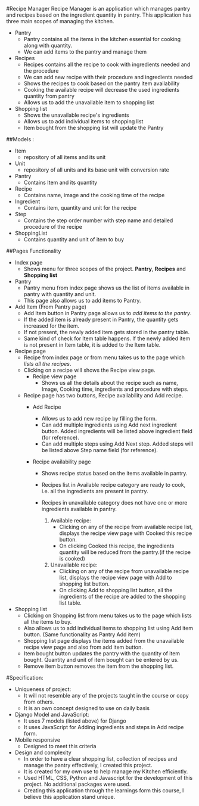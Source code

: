 #Recipe Manager
Recipe Manager is an application which manages pantry and recipes based on the 
ingredient quantity in pantry. This application has three main scopes of managing the kitchen.
 - Pantry
   - Pantry contains all the items in the kitchen essential for cooking along with quantity.
   - We can add items to the pantry and manage them
 - Recipes
   - Recipes contains all the recipe to cook with ingredients needed and the procedure
   - We can add new recipe with their procedure and ingredients needed
   - Shows the recipes to cook based on the pantry item availability
   - Cooking the available recipe will decrease the used ingredients quantity from pantry
   - Allows us to add the unavailable item to shopping list
 - Shopping list
   - Shows the unavailable recipe's ingredients
   - Allows us to add individual items to shopping list
   - Item bought from the shopping list will update the Pantry      

##Models :
 - Item
   - repository of all items and its unit
 - Unit
   - repository of all units and its base unit with conversion rate
 - Pantry
   - Contains Item and its quantity
 - Recipe
   - Contains name, image and the cooking time of the recipe
 - Ingredient
   - Contains item, quantity and unit for the recipe
 - Step
   - Contains the step order number with step name and detailed procedure of the recipe
 - ShoppingList
   - Contains quantity and unit of item to buy

##Pages Functionality
- Index page
  - Shows menu for three scopes of the project. **Pantry**, **Recipes** and **Shopping list**
 - Pantry
   - Pantry menu from index page shows us the list of items available in pantry with quantity and unit.
   - This page also allows us to add items to Pantry.
-   Add Item (From Pantry page)
    - Add Item button in Pantry page allows us to *add items to the pantry*.
    - If the added item is already present in Pantry, the quantity gets increased for the item.
    - If not present, the newly added item gets stored in the pantry table.
    - Same kind of check for Item table happens. If the newly added item is not present in Item table, it is added to the Item table.
 - Recipe page
   - Recipe from index page or from menu takes us to the page which *lists all the recipes*.
   - Clicking on a recipe will shows the Recipe view page.
        -   Recipe view page
            - Shows us all the details about the recipe such as name, Image, Cooking time, ingredients and procedure with steps.
    - Recipe page has two buttons, Recipe availability and Add recipe.
        -   Add Recipe 
            - Allows us to add new recipe by filling the form.
            - Can add multiple ingredients using Add next ingredient button. Added ingredients will be listed above ingredient field (for reference).
            - Can add multiple steps using Add Next step. Added steps will be listed above Step name field (for reference).
   
        -   Recipe availability page
            - Shows recipe status based on the items available in pantry.
            - Recipes list in Available recipe category are ready to cook, i.e. all the ingredients are present in pantry.
            - Recipes in unavailable category does not have one or more ingredients available in pantry.            
            
                 1.   Available recipe:
                      - Clicking on any of the recipe from available recipe list, displays the recipe view page with Cooked this recipe button.
                      - On clicking Cooked this recipe, the ingredients quantity will be reduced from the pantry.(if the recipe is cooked)
                 1.   Unavailable recipe:
                      - Clicking on any of the recipe from unavailable recipe list, displays the recipe view page with Add to shopping list button.
                      - On clicking Add to shopping list button, all the ingredients of the recipe are added to the shopping list table.
 - Shopping list
   - Clicking on Shopping list from menu takes us to the page which lists all the items to buy.  
   - Also allows us to add individual items to shopping list using Add item button. (Same functionality as Pantry Add item)
   - Shopping list page displays the items added from the unavailable recipe view page and also from add item button.
   - Item bought button updates the pantry with the quantity of item bought. Quantity and unit of item bought can be entered by us.
   - Remove item button removes the item from the shopping list.
   
 #Specification:
  - Uniqueness of project:
    - It will not resemble any of the projects taught in the course or copy from others.
    - It is an own concept designed to use on daily basis
  - Django Model and JavaScript:
    - It uses 7 models (listed above) for Django
    - It uses JavaScript for  Adding ingredients and steps in Add recipe form.
  - Mobile responsive
    - Designed to meet this criteria
  - Design and complexity
    - In order to have a clear shopping list, collection of recipes and manage the pantry effectively, I created this project. 
    - It is created for my own use to help manage my Kitchen efficiently.
    - Used HTML, CSS, Python and Javascript for the development of this project. No additional packages were used.
    - Creating this application through the learnings form this course, I believe this application stand unique.